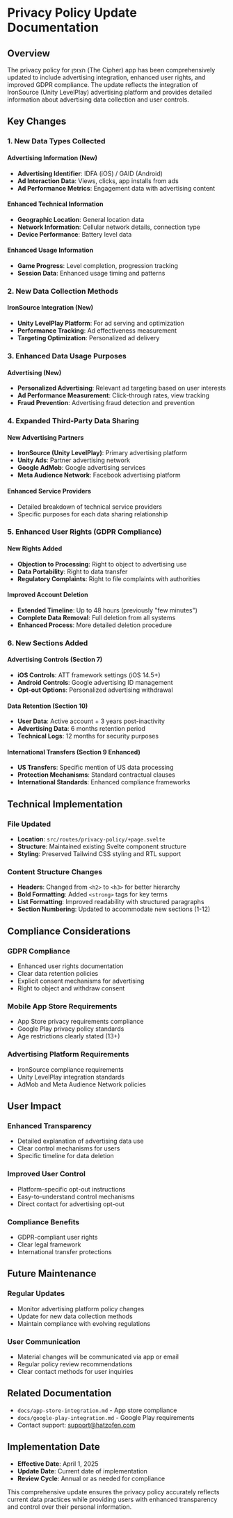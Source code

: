 # Privacy Policy Update Documentation

## Overview
The privacy policy for הצופן (The Cipher) app has been comprehensively updated to include advertising integration, enhanced user rights, and improved GDPR compliance. The update reflects the integration of IronSource (Unity LevelPlay) advertising platform and provides detailed information about advertising data collection and user controls.

## Key Changes

### 1. New Data Types Collected

#### Advertising Information (New)
- **Advertising Identifier**: IDFA (iOS) / GAID (Android)
- **Ad Interaction Data**: Views, clicks, app installs from ads
- **Ad Performance Metrics**: Engagement data with advertising content

#### Enhanced Technical Information
- **Geographic Location**: General location data
- **Network Information**: Cellular network details, connection type
- **Device Performance**: Battery level data

#### Enhanced Usage Information
- **Game Progress**: Level completion, progression tracking
- **Session Data**: Enhanced usage timing and patterns

### 2. New Data Collection Methods

#### IronSource Integration (New)
- **Unity LevelPlay Platform**: For ad serving and optimization
- **Performance Tracking**: Ad effectiveness measurement
- **Targeting Optimization**: Personalized ad delivery

### 3. Enhanced Data Usage Purposes

#### Advertising (New)
- **Personalized Advertising**: Relevant ad targeting based on user interests
- **Ad Performance Measurement**: Click-through rates, view tracking
- **Fraud Prevention**: Advertising fraud detection and prevention

### 4. Expanded Third-Party Data Sharing

#### New Advertising Partners
- **IronSource (Unity LevelPlay)**: Primary advertising platform
- **Unity Ads**: Partner advertising network
- **Google AdMob**: Google advertising services
- **Meta Audience Network**: Facebook advertising platform

#### Enhanced Service Providers
- Detailed breakdown of technical service providers
- Specific purposes for each data sharing relationship

### 5. Enhanced User Rights (GDPR Compliance)

#### New Rights Added
- **Objection to Processing**: Right to object to advertising use
- **Data Portability**: Right to data transfer
- **Regulatory Complaints**: Right to file complaints with authorities

#### Improved Account Deletion
- **Extended Timeline**: Up to 48 hours (previously "few minutes")
- **Complete Data Removal**: Full deletion from all systems
- **Enhanced Process**: More detailed deletion procedure

### 6. New Sections Added

#### Advertising Controls (Section 7)
- **iOS Controls**: ATT framework settings (iOS 14.5+)
- **Android Controls**: Google advertising ID management
- **Opt-out Options**: Personalized advertising withdrawal

#### Data Retention (Section 10)
- **User Data**: Active account + 3 years post-inactivity
- **Advertising Data**: 6 months retention period
- **Technical Logs**: 12 months for security purposes

#### International Transfers (Section 9 Enhanced)
- **US Transfers**: Specific mention of US data processing
- **Protection Mechanisms**: Standard contractual clauses
- **International Standards**: Enhanced compliance frameworks

## Technical Implementation

### File Updated
- **Location**: `src/routes/privacy-policy/+page.svelte`
- **Structure**: Maintained existing Svelte component structure
- **Styling**: Preserved Tailwind CSS styling and RTL support

### Content Structure Changes
- **Headers**: Changed from `<h2>` to `<h3>` for better hierarchy
- **Bold Formatting**: Added `<strong>` tags for key terms
- **List Formatting**: Improved readability with structured paragraphs
- **Section Numbering**: Updated to accommodate new sections (1-12)

## Compliance Considerations

### GDPR Compliance
- Enhanced user rights documentation
- Clear data retention policies
- Explicit consent mechanisms for advertising
- Right to object and withdraw consent

### Mobile App Store Requirements
- App Store privacy requirements compliance
- Google Play privacy policy standards
- Age restrictions clearly stated (13+)

### Advertising Platform Requirements
- IronSource compliance requirements
- Unity LevelPlay integration standards
- AdMob and Meta Audience Network policies

## User Impact

### Enhanced Transparency
- Detailed explanation of advertising data use
- Clear control mechanisms for users
- Specific timeline for data deletion

### Improved User Control
- Platform-specific opt-out instructions
- Easy-to-understand control mechanisms
- Direct contact for advertising opt-out

### Compliance Benefits
- GDPR-compliant user rights
- Clear legal framework
- International transfer protections

## Future Maintenance

### Regular Updates
- Monitor advertising platform policy changes
- Update for new data collection methods
- Maintain compliance with evolving regulations

### User Communication
- Material changes will be communicated via app or email
- Regular policy review recommendations
- Clear contact methods for user inquiries

## Related Documentation
- `docs/app-store-integration.md` - App store compliance
- `docs/google-play-integration.md` - Google Play requirements
- Contact support: support@hatzofen.com

## Implementation Date
- **Effective Date**: April 1, 2025
- **Update Date**: Current date of implementation
- **Review Cycle**: Annual or as needed for compliance

This comprehensive update ensures the privacy policy accurately reflects current data practices while providing users with enhanced transparency and control over their personal information. 